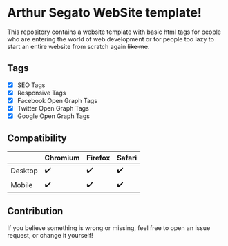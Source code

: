 # Arthur Segato WebSite template!

This repository contains a website template with basic html tags for people who are entering the world of web development or for people too lazy to start an entire website from scratch again ~~like me~~.

## Tags

 - [x] SEO Tags
 - [x] Responsive Tags
 - [x] Facebook Open Graph Tags
 - [x] Twitter Open Graph Tags
 - [x] Google Open Graph Tags

## Compatibility
 
|       |Chromium|Firefox | Safari |
|----------------|--------|--------|--------|
|Desktop|✔️|✔️|✔️
|Mobile |✔️| ✔️|✔️

## Contribution

If you believe something is wrong or missing, feel free to open an issue request, or change it yourself!